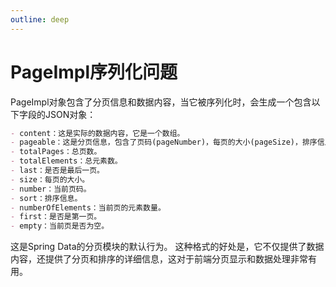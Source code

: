```yaml
---
outline: deep
---
```


# PageImpl序列化问题
PageImpl对象包含了分页信息和数据内容，当它被序列化时，会生成一个包含以下字段的JSON对象：

```markdown
- content：这是实际的数据内容，它是一个数组。
- pageable：这是分页信息，包含了页码(pageNumber)，每页的大小(pageSize)，排序信息(sort)等。
- totalPages：总页数。
- totalElements：总元素数。
- last：是否是最后一页。
- size：每页的大小。
- number：当前页码。
- sort：排序信息。
- numberOfElements：当前页的元素数量。
- first：是否是第一页。
- empty：当前页是否为空。
```
这是Spring Data的分页模块的默认行为。
这种格式的好处是，它不仅提供了数据内容，还提供了分页和排序的详细信息，这对于前端分页显示和数据处理非常有用。
